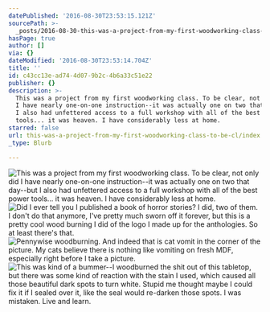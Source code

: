 ```yaml
---
datePublished: '2016-08-30T23:53:15.121Z'
sourcePath: >-
  _posts/2016-08-30-this-was-a-project-from-my-first-woodworking-class-to-be-cl.md
hasPage: true
author: []
via: {}
dateModified: '2016-08-30T23:53:14.704Z'
title: ''
id: c43cc13e-ad74-4d07-9b2c-4b6a33c51e22
publisher: {}
description: >-
  This was a project from my first woodworking class. To be clear, not only did
  I have nearly one-on-one instruction--it was actually one on two that day--but
  I also had unfettered access to a full workshop with all of the best power
  tools... it was heaven. I have considerably less at home.
starred: false
url: this-was-a-project-from-my-first-woodworking-class-to-be-cl/index.html
_type: Blurb

---
```

![This was a project from my first woodworking class. To be clear, not only did I have nearly one-on-one instruction--it was actually one on two that day--but I also had unfettered access to a full workshop with all of the best power tools... it was heaven. I have considerably less at home.](https://imgflo.herokuapp.com/graph/2b2431f8e7ba7b0/2b98a56bd9b180f9de15cde89342f415/croprotate.jpg?cropheight=3263&cropwidth=4928&degrees=0&input=https%3A%2F%2Fthe-grid-user-content.s3-us-west-2.amazonaws.com%2F0bda9fa3-906b-43e7-88f5-7755bf6a3033.jpg&x=0&y=0)
![Did I ever tell you I published a book of horror stories? I did, two of them. I don't do that anymore, I've pretty much sworn off it forever, but this is a pretty cool wood burning I did of the logo I made up for the anthologies. So at least there's that.](https://s3-us-west-2.amazonaws.com/the-grid-img/p/2cc3d4ddbd4243e6898a35deef820d758dfbfb0c.jpg)
![Pennywise woodburning. And indeed that is cat vomit in the corner of the picture. My cats believe there is nothing like vomiting on fresh MDF, especially right before I take a picture.](https://s3-us-west-2.amazonaws.com/the-grid-img/p/37afaa7f95ce4e38a6f27693ac1c0e6e7e547d2e.jpg)
![This was kind of a bummer--I woodburned the shit out of this tabletop, but there was some kind of reaction with the stain I used, which caused all those beautiful dark spots to turn white. Stupid me thought maybe I could fix it if I sealed over it, like the seal would re-darken those spots. I was mistaken. Live and learn.](https://imgflo.herokuapp.com/graph/2b2431f8e7ba7b0/4f949c50073ad6a3c157428589f3d37a/croprotate.jpg?cropheight=4928&cropwidth=3263&degrees=0&input=https%3A%2F%2Fthe-grid-user-content.s3-us-west-2.amazonaws.com%2Fb48ac690-b738-4daa-9ee7-b1ca56105067.jpg&x=0&y=0)